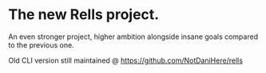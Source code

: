 # The new Rells project.
An even stronger project, higher ambition alongside insane goals compared to the previous one.


Old CLI version still maintained @ https://github.com/NotDaniHere/rells
